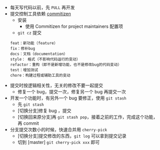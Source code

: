 - 每天写代码以前，先 `PULL` 再开发
- 提交控制工具依赖 [commitizen](https://github.com/commitizen/cz-cli)
    - 安装
        - 使用 Commitizen for project maintainers 配置项
    - `git cz` 提交
    ```
    feat：新功能（feature）
    fix：修补bug
    docs：文档（documentation）
    style： 格式（不影响代码运行的变动）
    refactor：重构（即不是新增功能，也不是修改bug的代码变动）
    test：增加测试
    chore：构建过程或辅助工具的变动 
    ``` 
- 提交时按逻辑相关性，无关的修改不要一起提交
    - 修复一个 bug，提交一次，修复另一个 bug 再提交一次
- 开发一个功能时，有另外一个 bug 要修正，使用 `git stash`
    - 先 `git stash`
    - [切换分支]修复 bug ，提交
    - [切换回来原分支]再 `git stash pop`，接着之前的工作，完成这个功能，再 commit
- 分支提交次数小的时候，快速合并用 `cherry-pick`
    - [切换分支]提交修改的东西，`git log` 可以拿到提交记录
    - 切到 [master] `git cherry-pick xxx` 即可